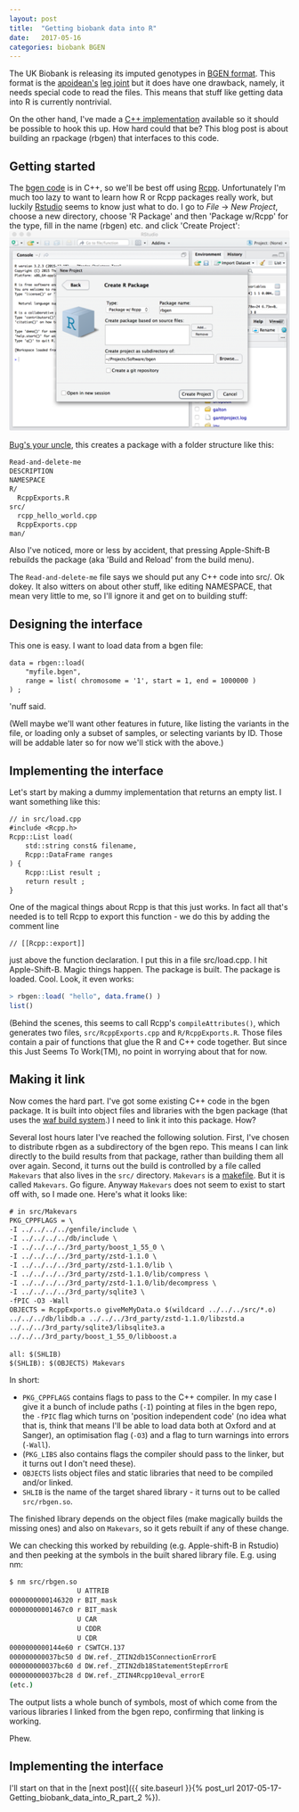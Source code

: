 ```yaml
---
layout: post
title:  "Getting biobank data into R"
date:   2017-05-16
categories: biobank BGEN
---
```

The UK Biobank is releasing its imputed genotypes in [BGEN format](http://www.well.ox.ac.uk/~gav/bgen_format). This format is the [apoidean's](http://www.onezoom.org/life.html/@Apoidea=419526?vis=spiral#x649,y386,w1.1187) [leg joint](https://youtu.be/uBUq1hmbtPE) but it does have one drawback, namely, it needs special code to read the files.  This means that stuff like getting data into R is currently nontrivial.

On the other hand, I've made a [C++ implementation](http://www.bitbucket.org/gavinband/bgen) available so it should be possible to hook this up.  How hard could that be?  This blog post is about building an rpackage (rbgen) that interfaces to this code.

## Getting started ##

The [bgen code](http://www.bitbucket.org/gavinband/bgen/src) is in C++, so we'll be best off using [Rcpp](http://www.rcpp.org).  Unfortunately I'm much too lazy to want to learn how R or Rcpp packages really work, but luckily [Rstudio](http://www.rstudio.com) seems to know just what to do.  I go to *File* -> *New Project*, choose a new directory, choose 'R Package' and then 'Package w/Rcpp' for the type, fill in the name (rbgen) etc. and click 'Create Project':
![Rstudio screenshot](/images/2017-05-16_rstudio_rcpp_package.png)

[Bug's your uncle](https://en.wikipedia.org/wiki/Ug_(book)), this creates a package with a folder structure like this:

```
Read-and-delete-me
DESCRIPTION
NAMESPACE
R/
  RcppExports.R
src/
  rcpp_hello_world.cpp
  RcppExports.cpp
man/
```
Also I've noticed, more or less by accident, that pressing Apple-Shift-B rebuilds the package (aka 'Build and Reload' from the build menu).

The `Read-and-delete-me` file says we should put any C++ code into src/.  Ok dokey.  It also witters on about other stuff, like editing NAMESPACE, that mean very little to me, so I'll ignore it and get on to building stuff:

## Designing the interface ##

This one is easy.  I want to load data from a bgen file:
```
data = rbgen::load(
	"myfile.bgen",
	range = list( chromosome = '1', start = 1, end = 1000000 )
) ;
```
'nuff said.

(Well maybe we'll want other features in future, like listing the variants in the file, or loading only a subset of samples, or selecting variants by ID.  Those will be addable later so for now we'll stick with the above.)

## Implementing the interface ##

Let's start by making a dummy implementation that returns an empty list.  I want something like this:

```
// in src/load.cpp
#include <Rcpp.h>
Rcpp::List load(
	std::string const& filename,
	Rcpp::DataFrame ranges
) {
	Rcpp::List result ;
	return result ;
}
```

One of the magical things about Rcpp is that this just works.  In fact all that's needed is to tell Rcpp to export this function - we do this by adding the comment line
```
// [[Rcpp::export]]
```
just above the function declaration.  I put this in a file src/load.cpp.  I hit Apple-Shift-B.  Magic things happen.  The package is built.  The package is loaded.  Cool.  Look, it even works:
```R
> rbgen::load( "hello", data.frame() )
list()
```

(Behind the scenes, this seems to call Rcpp's `compileAttributes()`, which generates two files, `src/RcppExports.cpp` and `R/RcppExports.R`.  Those files contain a pair of functions that glue the R and C++ code together.  But since this Just Seems To Work(TM), no point in worrying about that for now.

## Making it link ##
Now comes the hard part.  I've got some existing C++ code in the bgen package.  It is built into object files and libraries with the bgen package (that uses the [waf build system](https://github.com/waf-project/waf).)  I need to link it into this package.  How?

Several lost hours later I've reached the following solution.  First, I've chosen to distribute rbgen as a subdirectory of the bgen repo.  This means I can link directly to the build results from that package, rather than building them all over again.  Second, it turns out the build is controlled by a file called `Makevars` that also lives in the `src/` directory.  `Makevars` is a [makefile](https://en.wikipedia.org/wiki/Makefile).  But it is called `Makevars`.  Go figure.  Anyway `Makevars` does not seem to exist to start off with, so I made one.  Here's what it looks like:
```
# in src/Makevars
PKG_CPPFLAGS = \
-I ../../../../genfile/include \
-I ../../../../db/include \
-I ../../../../3rd_party/boost_1_55_0 \
-I ../../../../3rd_party/zstd-1.1.0 \
-I ../../../../3rd_party/zstd-1.1.0/lib \
-I ../../../../3rd_party/zstd-1.1.0/lib/compress \
-I ../../../../3rd_party/zstd-1.1.0/lib/decompress \
-I ../../../../3rd_party/sqlite3 \
-fPIC -O3 -Wall
OBJECTS = RcppExports.o giveMeMyData.o $(wildcard ../../../src/*.o) ../../../db/libdb.a ../../../3rd_party/zstd-1.1.0/libzstd.a  ../../../3rd_party/sqlite3/libsqlite3.a ../../../3rd_party/boost_1_55_0/libboost.a

all: $(SHLIB)
$(SHLIB): $(OBJECTS) Makevars
```
In short:
* `PKG_CPPFLAGS` contains flags to pass to the C++ compiler.  In my case I give it a bunch of include paths (`-I`) pointing at files in the bgen repo, the `-fPIC` flag which turns on 'position independent code' (no idea what that is, think that means I'll be able to load data both at Oxford and at Sanger), an optimisation flag (`-O3`) and a flag to turn warnings into errors (`-Wall`).
* (`PKG_LIBS` also contains flags the compiler should pass to the linker, but it turns out I don't need these).
* `OBJECTS` lists object files and static libraries that need to be compiled and/or linked.
* `SHLIB` is the name of the target shared library - it turns out to be called `src/rbgen.so`.

The finished library depends on the object files (make magically builds the missing ones) and also on `Makevars`, so it gets rebuilt if any of these change.  

We can checking this worked by rebuilding (e.g. Apple-shift-B in Rstudio) and then peeking at the symbols in the built shared library file.  E.g. using nm:
```sh
$ nm src/rbgen.so
                 U ATTRIB
0000000000146320 r BIT_mask
00000000001467c0 r BIT_mask
                 U CAR
                 U CDDR
                 U CDR
0000000000144e60 r CSWTCH.137
000000000037bc50 d DW.ref._ZTIN2db15ConnectionErrorE
000000000037bc60 d DW.ref._ZTIN2db18StatementStepErrorE
000000000037bc28 d DW.ref._ZTIN4Rcpp10eval_errorE
(etc.)
```

The output lists a whole bunch of symbols, most of which come from the various libraries I linked from the bgen repo, confirming that linking is working.

Phew.

## Implementing the interface ##

I'll start on that in the [next post]({{ site.baseurl }}{% post_url 2017-05-17-Getting_biobank_data_into_R_part_2 %}).



